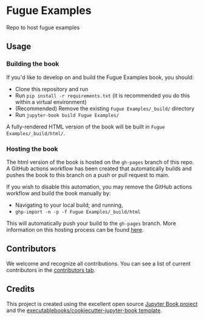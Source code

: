 # Fugue Examples

Repo to host fugue examples

## Usage

### Building the book

If you'd like to develop on and build the Fugue Examples book, you should:

- Clone this repository and run
- Run `pip install -r requirements.txt` (it is recommended you do this within a virtual environment)
- (Recommended) Remove the existing `Fugue Examples/_build/` directory
- Run `jupyter-book build Fugue Examples/`

A fully-rendered HTML version of the book will be built in `Fugue Examples/_build/html/`.

### Hosting the book

The html version of the book is hosted on the `gh-pages` branch of this repo. A GitHub actions workflow has been created that automatically builds and pushes the book to this branch on a push or pull request to main.

If you wish to disable this automation, you may remove the GitHub actions workflow and build the book manually by:

- Navigating to your local build; and running,
- `ghp-import -n -p -f Fugue Examples/_build/html`

This will automatically push your build to the `gh-pages` branch. More information on this hosting process can be found [here](https://jupyterbook.org/publish/gh-pages.html#manually-host-your-book-with-github-pages).

## Contributors

We welcome and recognize all contributions. You can see a list of current contributors in the [contributors tab](https://github.com/kvnkho/fugue_examples/graphs/contributors).

## Credits

This project is created using the excellent open source [Jupyter Book project](https://jupyterbook.org/) and the [executablebooks/cookiecutter-jupyter-book template](https://github.com/executablebooks/cookiecutter-jupyter-book).
